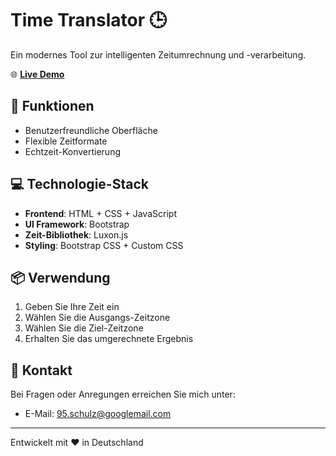 
# Time Translator 🕒

Ein modernes Tool zur intelligenten Zeitumrechnung und -verarbeitung.

🌐 **[Live Demo](https://alexsch95.github.io/time-translator/)**

## 🚀 Funktionen

- Benutzerfreundliche Oberfläche
- Flexible Zeitformate
- Echtzeit-Konvertierung

## 💻 Technologie-Stack

- **Frontend**: HTML + CSS + JavaScript
- **UI Framework**: Bootstrap
- **Zeit-Bibliothek**: Luxon.js
- **Styling**: Bootstrap CSS + Custom CSS

## 📦 Verwendung

1. Geben Sie Ihre Zeit ein
2. Wählen Sie die Ausgangs-Zeitzone
3. Wählen Sie die Ziel-Zeitzone
4. Erhalten Sie das umgerechnete Ergebnis

## 📧 Kontakt

Bei Fragen oder Anregungen erreichen Sie mich unter:
- E-Mail: 95.schulz@googlemail.com

---

Entwickelt mit ❤️ in Deutschland
